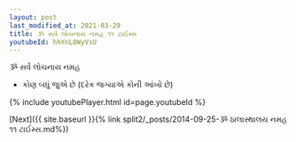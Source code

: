 ```yaml
---
layout: post
last_modified_at: 2021-03-29
title: ૐ સર્વ લોચનાય નમહ ૧૧ ટાઈમ્સ
youtubeId: hhYnL0WyVsU
---
```

 
 
 ૐ સર્વ લોચનાય નમહ  
 
 -  કોણ બધું જુએ છે (દરેક જગ્યાએ કોની આંખો છે) 
 
  
 
  
 
 
 
 
 
 


{% include youtubePlayer.html id=page.youtubeId %}
 
[Next]({{ site.baseurl }}{% link  split2/_posts/2014-09-25-ૐ ઠાલાસ્થાલય નમહ ૧૧ ટાઈમ્સ.md%})
 
